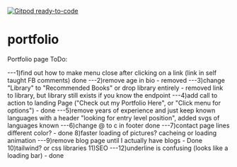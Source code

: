 [![Gitpod ready-to-code](https://img.shields.io/badge/Gitpod-ready--to--code-blue?logo=gitpod)](https://gitpod.io/#https://github.com/Spydirwebb/portfolio)

# portfolio
Portfolio page
ToDo:

---1)find out how to make menu close after clicking on a link (link in self taught FB comments) done
---2)remove age in bio - removed
---3)change "Library" to "Recommended Books" or drop library entirely - removed link to library, but library still exists if you know the endpoint
---4)add call to action to landing Page ("Check out my Portfolio Here", or "Click menu for options") - done
---5)remove years of experience and just keep known languages with a header "looking for entry level position", added svgs of languages known
---6)change @ to c in footer done
---7)contact page lines different color? - done
8)faster loading of pictures? cacheing or loading animation
---9)remove blog page until I actually have blogs - Done
10)tailwind? or css libraries
11)SEO
---12)underline is confusing (looks like a loading bar) - done

